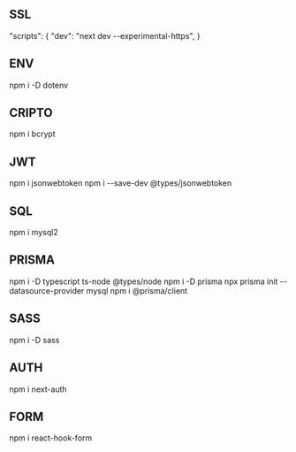 ## SSL
"scripts": {
    "dev": "next dev --experimental-https",
}
## ENV
npm i -D dotenv
## CRIPTO
npm i bcrypt
## JWT
npm i jsonwebtoken
npm i --save-dev @types/jsonwebtoken
## SQL
npm i mysql2
## PRISMA
   npm i -D typescript ts-node @types/node
   npm i -D prisma
   npx prisma init --datasource-provider mysql
   npm i @prisma/client
## SASS
npm i -D sass
## AUTH
npm i next-auth
## FORM 
npm i react-hook-form